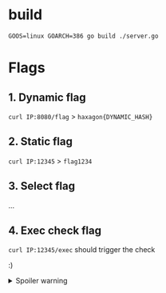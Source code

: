 # build
```
GOOS=linux GOARCH=386 go build ./server.go
```

# Flags

## 1. Dynamic flag
`curl IP:8080/flag` > `haxagon{DYNAMIC_HASH}`

## 2. Static flag 
`curl IP:12345` > `flag1234`

## 3. Select flag
...

## 4. Exec check flag
`curl IP:12345/exec` should trigger the check

:)

<details>
  <summary>Spoiler warning</summary>
  
  Spoiler text. Note that it's important to have a space after the summary tag. You should be able to write any markdown you want inside the `<details>` tag... just make sure you close `<details>` afterward.
  
  ```javascript
  console.log("I'm a code block!");
  ```
  
</details>
